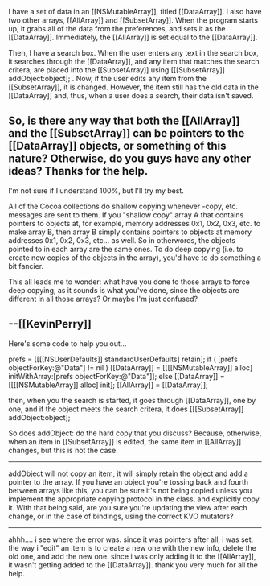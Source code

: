 

I have a set of data in an [[NSMutableArray]], titled [[DataArray]].  I also have two other arrays, [[AllArray]] and [[SubsetArray]].  When the program starts up, it grabs all of the data from the preferences, and sets it as the [[DataArray]].  Immediately, the [[AllArray]] is set equal to the [[DataArray]].

Then, I have a search box.  When the user enters any text in the search box, it searches through the [[DataArray]], and any item that matches the search critera, are placed into the [[SubsetArray]] using [[[SubsetArray]] addObject:object]; .  Now, if the user edits any item from the [[SubsetArray]], it is changed.  However, the item still has the old data in the [[DataArray]] and, thus, when a user does a search, their data isn't saved.

So, is there any way that both the [[AllArray]] and the [[SubsetArray]] can be pointers to the [[DataArray]] objects, or something of this nature?  Otherwise, do you guys have any other ideas?  Thanks for the help.
----
I'm not sure if I understand 100%, but I'll try my best.

All of the Cocoa collections do shallow copying whenever -copy, etc. messages are sent to them. If you "shallow copy" array A that contains pointers to objects at, for example, memory addresses 0x1, 0x2, 0x3, etc. to make array B, then array B simply contains pointers to objects at memory addresses 0x1, 0x2, 0x3, etc... as well. So in otherwords, the objects pointed to in each array are the same ones. To do deep copying (i.e. to create new copies of the objects in the array), you'd have to do something a bit fancier.

This all leads me to wonder: what have you done to those arrays to force deep copying, as it sounds is what you've done, since the objects are different in all those arrays? Or maybe I'm just confused?

--[[KevinPerry]]
----
Here's some code to help you out...

prefs = [[[[NSUserDefaults]] standardUserDefaults] retain];
if ( [prefs objectForKey:@"Data"] != nil )
	[[DataArray]] = [[[[NSMutableArray]] alloc] initWithArray:[prefs objectForKey:@"Data"]];
else
	[[DataArray]] = [[[[NSMutableArray]] alloc] init];
[[AllArray]] = [[DataArray]];

then, when you the search is started, it goes through [[DataArray]], one by one, and if the object meets the search critera, it does [[[SubsetArray]] addObject:object];

So does addObject: do the hard copy that you discuss?  Because, otherwise, when an item in [[SubsetArray]] is edited, the same item in [[AllArray]] changes, but this is not the case.

----

addObject will not copy an item, it will simply retain the object and add a pointer to the array. If you have an object you're tossing back and fourth between arrays like this, you can be sure it's not being copied unless you implement the appropriate copying protocol in the class, and explicitly copy it. With that being said, are you sure you're updating the view after each change, or in the case of bindings, using the correct KVO mutators?

----

ahhh.... i see where the error was.  since it was pointers after all, i was set.  the way i "edit" an item is to create a new one with the new info, delete the old one, and add the new one.  since i was only adding it to the [[AllArray]], it wasn't getting added to the [[DataArray]].  thank you very much for all the help.
